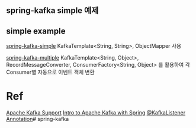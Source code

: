 ## spring-kafka simple 예제

## simple example
[spring-kafka-simple](spring-kafka-simple)
KafkaTemplate<String, String>, ObjectMapper 사용


[spring-kafka-multiple](spring-kafka-multiple)
KafkaTemplate<String, Object>, RecordMessageConverter, ConsumerFactory<String, Object> 를 활용하여 각 Consumer별 자동으로 이벤트 객체 변환




# Ref
[Apache Kafka Support](https://docs.spring.io/spring-boot/reference/messaging/kafka.html)
[Intro to Apache Kafka with Spring](https://www.baeldung.com/spring-kafka)
[@KafkaListener Annotation](https://docs.spring.io/spring-kafka/reference/kafka/receiving-messages/listener-annotation.html)# spring-kafka
